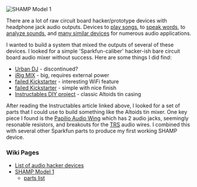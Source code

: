 ![SHAMP Model 1](https://github.com/cjdaly/shamp/wiki/images/shamp-finishing-2.JPG)

There are a lot of raw circuit board hacker/prototype devices with headphone jack audio outputs.
Devices to [play songs](https://www.sparkfun.com/products/11029),
to [speak words](https://www.sparkfun.com/products/11711),
to [analyze sounds](https://www.sparkfun.com/products/10306),
and [many similar devices](https://github.com/cjdaly/shamp/wiki/SimpleAudioParts) for numerous audio applications.

I wanted to build a system that mixed the outputs of several of these devices.
I looked for a simple 'Sparkfun-caliber' hacker-ish bare circuit board audio mixer without success.
Here are some things I did find:

* [Urban DJ](http://www.cratekings.com/urban-dj-portable-mixtape-cassette-mixer/) - discontinued?
* [iRig MIX](http://www.ikmultimedia.com/products/irigmix/) - big, requires external power
* [failed Kickstarter](https://www.kickstarter.com/projects/132274466/wi-fi-audio-mixer-control-with-smartphones-and-tab) - interesting WiFi feature
* [failed Kickstarter](https://www.kickstarter.com/projects/pepperdecks/pepperdecks-djoclate-ii-pocket-size-music-mixer-0) - simple with nice finish
* [Instructables DIY project](http://www.instructables.com/id/Altoids-Tin-18-Stereo-Mixer/?ALLSTEPS) - classic Altoids tin casing

After reading the Instructables article linked above, I looked for a set of parts that I could use to build something like the Altoids tin mixer.  One key piece I found is the [Papilio Audio Wing](https://www.sparkfun.com/products/11568) which has 2 audio jacks, seemingly resonable resistors, and breakouts for the [TRS](http://en.wikipedia.org/wiki/Phone_connector_(audio)) audio wires. I combined this with several other Sparkfun parts to produce my first working SHAMP device.

### Wiki Pages

* [List of audio hacker devices](https://github.com/cjdaly/shamp/wiki/SimpleAudioParts)
* [SHAMP Model 1](https://github.com/cjdaly/shamp/wiki/Model-1)
  * [parts list](https://github.com/cjdaly/shamp/wiki/Model-1-Parts) 

